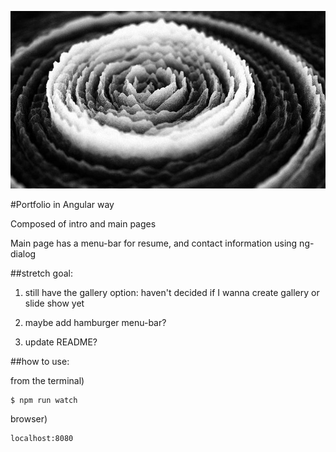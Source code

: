 ![alt text](./app/assets/images/water_drop.jpg)

#Portfolio in Angular way

Composed of intro and main pages

Main page has a menu-bar for resume, and contact information using ng-dialog

##stretch goal:

1) still have the gallery option: haven't decided if I wanna create gallery or slide show yet

2) maybe add hamburger menu-bar?

3) update README?

##how to use:

from the terminal)
```
$ npm run watch
```
browser)
```
localhost:8080
```

